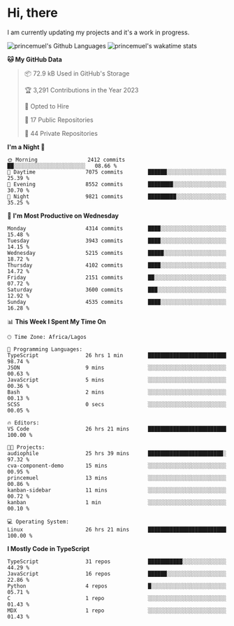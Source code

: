 # Hi, there

<!--
**princemuel/princemuel** is a ✨ _special_ ✨ repository because its `README.md` (this file) appears on your GitHub profile.

Here are some ideas to get you started:

- 🔭 I’m currently working on ...
- 🌱 I’m currently learning ...
- 👯 I’m looking to collaborate on ...
- 🤔 I’m looking for help with ...
- 💬 Ask me about ...
- 📫 How to reach me: ...
- 😄 Pronouns: ...
- ⚡ Fun fact: ...
-->

I am currently updating my projects and it's a work in progress.

![princemuel's Github Languages](https://github-readme-stats.vercel.app/api/top-langs/?username=princemuel&text_color=586069&layout=compact&hide_border=true&title_color=0366d6&count_private=true&include_all_commits=true&theme=tokyonight&show_icons=true)
![princemuel's wakatime stats](https://github-readme-stats.vercel.app/api/wakatime?username=princemuel&text_color=586069&layout=compact&hide_border=true&title_color=0366d6&count_private=true&include_all_commits=true&theme=tokyonight&show_icons=true)

<!--START_SECTION:waka-->
**🐱 My GitHub Data** 

> 📦 72.9 kB Used in GitHub's Storage 
 > 
> 🏆 3,291 Contributions in the Year 2023
 > 
> 💼 Opted to Hire
 > 
> 📜 17 Public Repositories 
 > 
> 🔑 44 Private Repositories 
 > 
**I'm a Night 🦉** 

```text
🌞 Morning                2412 commits        ██░░░░░░░░░░░░░░░░░░░░░░░   08.66 % 
🌆 Daytime                7075 commits        ██████░░░░░░░░░░░░░░░░░░░   25.39 % 
🌃 Evening                8552 commits        ████████░░░░░░░░░░░░░░░░░   30.70 % 
🌙 Night                  9821 commits        █████████░░░░░░░░░░░░░░░░   35.25 % 
```
📅 **I'm Most Productive on Wednesday** 

```text
Monday                   4314 commits        ████░░░░░░░░░░░░░░░░░░░░░   15.48 % 
Tuesday                  3943 commits        ████░░░░░░░░░░░░░░░░░░░░░   14.15 % 
Wednesday                5215 commits        █████░░░░░░░░░░░░░░░░░░░░   18.72 % 
Thursday                 4102 commits        ████░░░░░░░░░░░░░░░░░░░░░   14.72 % 
Friday                   2151 commits        ██░░░░░░░░░░░░░░░░░░░░░░░   07.72 % 
Saturday                 3600 commits        ███░░░░░░░░░░░░░░░░░░░░░░   12.92 % 
Sunday                   4535 commits        ████░░░░░░░░░░░░░░░░░░░░░   16.28 % 
```


📊 **This Week I Spent My Time On** 

```text
🕑︎ Time Zone: Africa/Lagos

💬 Programming Languages: 
TypeScript               26 hrs 1 min        █████████████████████████   98.74 % 
JSON                     9 mins              ░░░░░░░░░░░░░░░░░░░░░░░░░   00.63 % 
JavaScript               5 mins              ░░░░░░░░░░░░░░░░░░░░░░░░░   00.36 % 
Bash                     2 mins              ░░░░░░░░░░░░░░░░░░░░░░░░░   00.13 % 
SCSS                     0 secs              ░░░░░░░░░░░░░░░░░░░░░░░░░   00.05 % 

🔥 Editors: 
VS Code                  26 hrs 21 mins      █████████████████████████   100.00 % 

🐱‍💻 Projects: 
audiophile               25 hrs 39 mins      ████████████████████████░   97.32 % 
cva-component-demo       15 mins             ░░░░░░░░░░░░░░░░░░░░░░░░░   00.95 % 
princemuel               13 mins             ░░░░░░░░░░░░░░░░░░░░░░░░░   00.86 % 
kanban-sidebar           11 mins             ░░░░░░░░░░░░░░░░░░░░░░░░░   00.72 % 
kanban                   1 min               ░░░░░░░░░░░░░░░░░░░░░░░░░   00.10 % 

💻 Operating System: 
Linux                    26 hrs 21 mins      █████████████████████████   100.00 % 
```

**I Mostly Code in TypeScript** 

```text
TypeScript               31 repos            ███████████░░░░░░░░░░░░░░   44.29 % 
JavaScript               16 repos            ██████░░░░░░░░░░░░░░░░░░░   22.86 % 
Python                   4 repos             █░░░░░░░░░░░░░░░░░░░░░░░░   05.71 % 
C                        1 repo              ░░░░░░░░░░░░░░░░░░░░░░░░░   01.43 % 
MDX                      1 repo              ░░░░░░░░░░░░░░░░░░░░░░░░░   01.43 % 
```




<!--END_SECTION:waka-->
